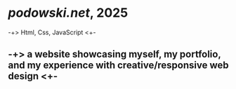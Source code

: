 # _podowski.net_, 2025
-+> Html, Css, JavaScript <+-
## -+> a website showcasing myself, my portfolio, and my experience with creative/responsive web design <+-
